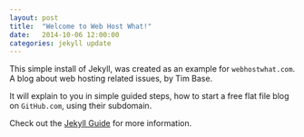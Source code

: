 ```yaml
---
layout: post
title:  "Welcome to Web Host What!"
date:   2014-10-06 12:00:00
categories: jekyll update
---
```

This simple install of Jekyll, was created as an example for `webhostwhat.com`. A blog about web hosting related issues, by Tim Base.

It will explain to you in simple guided steps, how to start a free flat file blog on `GitHub.com`, using their subdomain.

Check out the [Jekyll Guide][jekyll] for more information.

[jekyll]:    http://www.webhostwhat.com/guide-how-to-host-jekyll-blog-on-github-using-a-mac/
